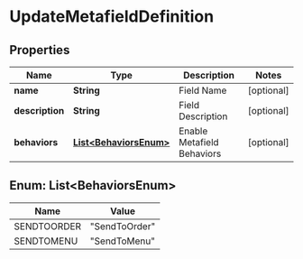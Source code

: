 
# UpdateMetafieldDefinition

## Properties
Name | Type | Description | Notes
------------ | ------------- | ------------- | -------------
**name** | **String** | Field Name |  [optional]
**description** | **String** | Field Description |  [optional]
**behaviors** | [**List&lt;BehaviorsEnum&gt;**](#List&lt;BehaviorsEnum&gt;) | Enable Metafield Behaviors |  [optional]


<a name="List<BehaviorsEnum>"></a>
## Enum: List&lt;BehaviorsEnum&gt;
Name | Value
---- | -----
SENDTOORDER | &quot;SendToOrder&quot;
SENDTOMENU | &quot;SendToMenu&quot;



